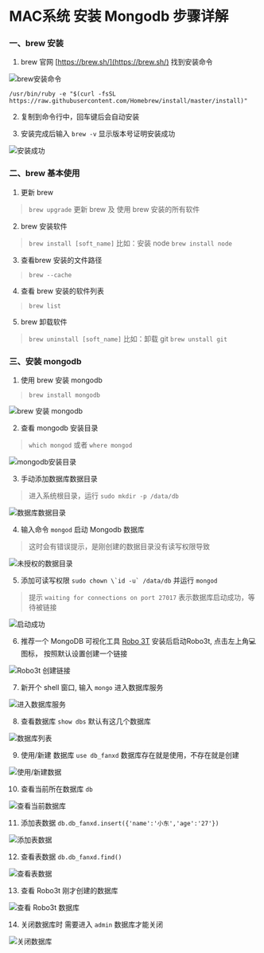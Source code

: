 # MAC系统 安装 Mongodb 步骤详解

### 一、brew 安装

1. brew 官网 [https://brew.sh/](https://brew.sh/) 找到安装命令
  	
![brew安装命令](https://github.com/xiaodongicon/install-mongodb-for-Mac/blob/master/WechatIMG283.png)

```
/usr/bin/ruby -e "$(curl -fsSL https://raw.githubusercontent.com/Homebrew/install/master/install)"
```
	
2. 复制到命令行中，回车键后会自动安装

3. 安装完成后输入 `brew -v` 显示版本号证明安装成功

![安装成功](https://github.com/xiaodongicon/install-mongodb-for-Mac/blob/master/WX20190608-122642%402x.png)

### 二、brew 基本使用

1. 更新 brew

>`brew upgrade` 更新 brew 及 使用 brew 安装的所有软件

2. brew 安装软件

>`brew install [soft_name]`  比如：安装 node `brew install node`

3. 查看brew 安装的文件路径

>`brew --cache`

4. 查看 brew 安装的软件列表

>`brew list`

5. brew 卸载软件

>`brew uninstall [soft_name]` 比如：卸载 git `brew unstall git`

### 三、安装 mongodb

1. 使用 brew 安装 mongodb

>`brew install mongodb`

![brew 安装 mongodb](https://github.com/xiaodongicon/install-mongodb-for-Mac/blob/master/WX20190608-124720%402x.png)

2. 查看 mongodb 安装目录

>`which mongod` 或者 `where mongod`

![mongodb安装目录](https://github.com/xiaodongicon/install-mongodb-for-Mac/blob/master/WX20190608-174930%402x.png)

3. 手动添加数据库数据目录

>进入系统根目录，运行 `sudo mkdir -p /data/db` 

![数据库数据目录](https://github.com/xiaodongicon/install-mongodb-for-Mac/blob/master/WX20190608-175358%402x.png)

4. 输入命令 `mongod` 启动 Mongodb 数据库

> 这时会有错误提示，是刚创建的数据目录没有读写权限导致

![未授权的数据目录](https://github.com/xiaodongicon/install-mongodb-for-Mac/blob/master/WX20190608-175935%402x.png)

5. 添加可读写权限 ``sudo chown \`id -u` /data/db`` 并运行 `mongod`

> 提示 ``waiting for connections on port 27017`` 表示数据库启动成功，等待被链接

![启动成功](https://github.com/xiaodongicon/install-mongodb-for-Mac/blob/master/WX20190608-180518%402x.png)

6. 推荐一个 MongoDB 可视化工具 [Robo 3T](https://download-test.robomongo.org/mac/robo3t-1.3.1-darwin-x86_64-7419c40.dmg) 
安装后启动Robo3t, 点击左上角:computer:图标， 按照默认设置创建一个链接 

![Robo3t 创建链接](https://github.com/xiaodongicon/install-mongodb-for-Mac/blob/master/WX20190608-183432%402x.png)

7. 新开个 shell 窗口, 输入 `mongo` 进入数据库服务

![进入数据库服务](https://github.com/xiaodongicon/install-mongodb-for-Mac/blob/master/WX20190608-184604%402x.png)

8. 查看数据库 `show dbs`
默认有这几个数据库

![数据库列表](https://github.com/xiaodongicon/install-mongodb-for-Mac/blob/master/WX20190608-184854%402x.png)

9. 使用/新建 数据库 ` use db_fanxd ` 数据库存在就是使用，不存在就是创建

![使用/新建数据](https://github.com/xiaodongicon/install-mongodb-for-Mac/blob/master/WX20190608-190127%402x.png)

10. 查看当前所在数据库 `db`

![查看当前数据库](https://github.com/xiaodongicon/install-mongodb-for-Mac/blob/master/WX20190608-190304%402x.png)

11. 添加表数据 `db.db_fanxd.insert({'name':'小东','age':'27'})`

![添加表数据](https://github.com/xiaodongicon/install-mongodb-for-Mac/blob/master/WX20190608-190455%402x.png)

12. 查看表数据 `db.db_fanxd.find()`

![查看表数据](https://github.com/xiaodongicon/install-mongodb-for-Mac/blob/master/WX20190608-190740%402x.png)

13. 查看 Robo3t 刚才创建的数据库

![查看 Robo3t 数据库](https://github.com/xiaodongicon/install-mongodb-for-Mac/blob/master/WX20190608-191348%402x.png)


14. 关闭数据库时 需要进入 `admin` 数据库才能关闭

![关闭数据库](https://github.com/xiaodongicon/install-mongodb-for-Mac/blob/master/WX20190608-190938%402x.png)




